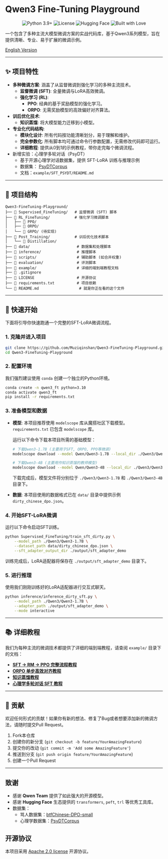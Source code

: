 # Qwen3 Fine-Tuning Playground

<p align="center">
    <img src="https://img.shields.io/badge/Python-3.10+-blue.svg" alt="Python 3.9+">
    <img src="https://img.shields.io/badge/License-Apache_2.0-orange.svg" alt="License">
    <img src="https://img.shields.io/badge/Hugging_Face-Transformers-yellow" alt="Hugging Face">
    <img src="https://img.shields.io/badge/built_with-love-ff69b4.svg" alt="Built with Love">
</p>

一个包含了多种主流大模型微调方案的实战代码库，基于Qwen3系列模型，旨在提供清晰、专业、易于扩展的微调示例。

[English Version](README_EN.md)

---

## ✨ 项目特性

-   **多种微调方案**: 涵盖了从监督微调到强化学习的多种主流技术。
    -   **监督微调 (SFT)**: 全量微调与LoRA高效微调。
    -   **强化学习 (RL)**:
        -   **PPO**: 经典的基于奖励模型的强化学习。
        -   **ORPO**: 无需奖励模型的高效偏好对齐算法。
-   **训后优化技术**:
    -   **知识蒸馏**: 将大模型能力迁移到小模型。
-   **专业化代码结构**:
    -   **模块化设计**: 所有代码按功能清晰划分，易于理解和维护。
    -   **完全参数化**: 所有脚本均可通过命令行参数配置，无需修改代码即可运行。
    -   **详细教程**: 提供从0到1的示例教程，带你走完每个微调流程。
-   新增实验：心理学多轮对话（PsyDT）
    -   基于开源心理学对话数据集，提供 SFT-LoRA 训练与推理示例
    -   数据集： [PsyDTCorpus](https://modelscope.cn/datasets/YIRONGCHEN/PsyDTCorpus)
    -   文档：`example/SFT_PSYDT/README.md`

---

## 📂 项目结构

```
Qwen3-FineTuning-Playground/
├── 📂 Supervised_FineTuning/   # 监督微调 (SFT) 脚本
├── 📂 RL_FineTuning/           # 强化学习微调脚本
│   ├── 📂 PPO/
│   ├── 📂 ORPO/
│   └── 📂 GRPO/ (待实现)
├── 📂 Post_Training/           # 训后优化技术脚本
│   └── 📂 Distillation/
├── 📂 data/                     # 数据集和处理脚本
├── 📂 inference/                # 推理脚本
├── 📂 scripts/                  # 辅助脚本 (如合并权重)
├── 📂 evaluation/               # 评测脚本
├── 📂 example/                  # 详细的端到端教程文档
├── 📄 .gitignore
├── 📄 LICENSE                   # 开源协议
├── 📄 requirements.txt          # 项目依赖
└── 📄 README.md                  # 就是你正在看的这个文件
```

---

## 🚀 快速开始

下面将引导你快速跑通一个完整的SFT-LoRA微调流程。

### 1. 克隆并进入项目

```bash
git clone https://github.com/Muziqinshan/Qwen3-FineTuning-Playground.git
cd Qwen3-FineTuning-Playground
```

### 2. 配置环境

我们强烈建议使用 `conda` 创建一个独立的Python环境。

```bash
conda create -n qwen3_ft python=3.10
conda activate qwen3_ft
pip install -r requirements.txt
```

### 3. 准备模型和数据

-   **模型**: 本项目推荐使用 `modelscope` 库从魔搭社区下载模型。`requirements.txt` 已包含 `modelscope` 库。

    运行以下命令下载本项目所需的基础模型：

    ```bash
    # 下载Qwen3-1.7B (主要用于SFT, ORPO, PPO等微调)
    modelscope download --model Qwen/Qwen3-1.7B --local_dir ./Qwen3/Qwen3-1.7B

    # 下载Qwen3-4B (主要用作知识蒸馏的教师模型)
    modelscope download --model Qwen/Qwen3-4B --local_dir ./Qwen3/Qwen3-4B
    ```
    下载完成后，模型文件将分别位于 `./Qwen3/Qwen3-1.7B` 和 `./Qwen3/Qwen3-4B` 目录下。

-   **数据**: 本项目使用的数据格式已在 `data/` 目录中提供示例 `dirty_chinese_dpo.json`。

### 4. 开始SFT-LoRA微调

运行以下命令启动SFT训练。

```bash
python Supervised_FineTuning/train_sft_dirty.py \
    --model_path ./Qwen3/Qwen3-1.7B \
    --dataset_path data/dirty_chinese_dpo.json \
    --sft_adapter_output_dir ./output/sft_adapter_demo
```

训练完成后，LoRA适配器将保存在 `./output/sft_adapter_demo` 目录下。

### 5. 进行推理

使用我们刚刚训练好的LoRA适配器进行交互式聊天。

```bash
python inference/inference_dirty_sft.py \
    --model_path ./Qwen3/Qwen3-1.7B \
    --adapter_path ./output/sft_adapter_demo \
    --mode interactive
```

---

## 📚 详细教程

我们为每种主流的微调技术都提供了详细的端到端教程，请查阅 `example/` 目录下的文档：

-   **[SFT -> RM -> PPO 完整流程教程](./example/SFT+RM+PPO/README.md)**
-   **[ORPO 单步高效对齐教程](./example/ORPO/README_ORPO.md)**
-   **[知识蒸馏教程](./example/distill/README_Distillation.md)**
-   **[心理学多轮对话 SFT 教程](./example/SFT_PSYDT/README.md)**

---

## 🤝 贡献

欢迎任何形式的贡献！如果你有新的想法、修复了Bug或者想要添加新的微调方法，请随时提交Pull Request。

1.  Fork本仓库
2.  创建你的新分支 (`git checkout -b feature/YourAmazingFeature`)
3.  提交你的改动 (`git commit -m 'Add some AmazingFeature'`)
4.  推送到分支 (`git push origin feature/YourAmazingFeature`)
5.  创建一个Pull Request

---

## 致谢

-   感谢 **Qwen Team** 提供了如此强大的开源模型。
-   感谢 **Hugging Face** 生态提供的 `transformers`, `peft`, `trl` 等优秀工具库。
-   数据集：
    -   骂人数据集：[btfChinese-DPO-small](https://www.modelscope.cn/datasets/jackmokaka/btfChinese-DPO-small)
    -   心理学数据集：[PsyDTCorpus](https://modelscope.cn/datasets/YIRONGCHEN/PsyDTCorpus)


## 开源协议

本项目采用 [Apache 2.0 license](./LICENSE) 开源协议。